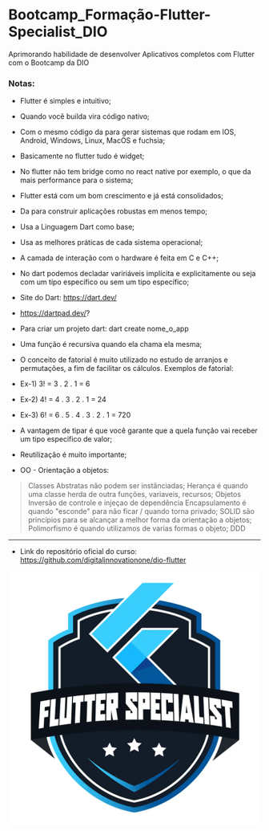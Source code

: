 # Bootcamp_Formação-Flutter-Specialist_DIO
Aprimorando habilidade de desenvolver Aplicativos completos com Flutter com o Bootcamp da DIO

### Notas:

* Flutter é simples e intuitivo;
* Quando você builda vira código nativo;
* Com o mesmo código da para gerar sistemas que rodam em IOS, Android, Windows, Linux, MacOS e fuchsia;
* Basicamente no flutter tudo é widget;
* No flutter não tem bridge como no react native por exemplo, o que da mais performance para o sistema;
* Flutter está com um bom crescimento e já está consolidados;
* Da para construir aplicações robustas em menos tempo;
* Usa a Linguagem Dart como base;
* Usa as melhores práticas de cada sistema operacional;
* A camada de interação com o hardware é feita em C e C++;
* No dart podemos decladar variriáveis implícita e explicitamente ou seja com um típo específico ou sem um tipo específico;

* Site do Dart: https://dart.dev/
* https://dartpad.dev/?

* Para criar um projeto dart: dart create nome_o_app

* Uma função é recursiva quando ela chama ela mesma;

* O conceito de fatorial é muito utilizado no estudo de arranjos e permutações, a fim de facilitar os cálculos. Exemplos de fatorial:
* Ex-1) 3! = 3 . 2 . 1 = 6
* Ex-2) 4! = 4 . 3 . 2 . 1 = 24
* Ex-3) 6! = 6 . 5 . 4 . 3 . 2 . 1 = 720

* A vantagem de tipar é que você garante que a quela função vai receber um tipo especifico de valor;
* Reutilização é muito importante;

* OO - Orientação a objetos:
> Classes Abstratas não podem ser instânciadas;
> Herança é quando uma classe herda de outra funções, variaveis, recursos;
> Objetos Inversão de controle e injeçao de dependência
> Encapsulamento é quando "esconde" para não ficar  / quando torna privado;
> SOLID são princípios para se alcançar a melhor forma da orientação a objetos;
> Polimorfismo é quando utilizamos de varias formas o objeto;
> DDD

---

* Link do repositório oficial do curso: https://github.com/digitalinnovationone/dio-flutter

<img src="imagens/flutter_bootcamp.jpg">
